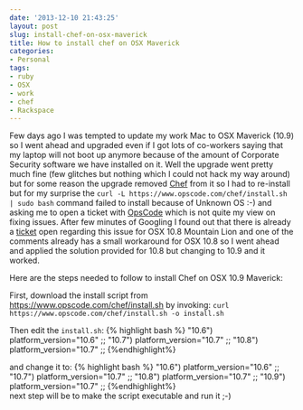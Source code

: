 ```yaml
---
date: '2013-12-10 21:43:25'
layout: post
slug: install-chef-on-osx-maverick
title: How to install chef on OSX Maverick
categories:
- Personal
tags:
- ruby
- OSX
- work
- chef
- Rackspace
---
```


  Few days ago I was tempted to update my work Mac to OSX Maverick (10.9) so I went ahead and upgraded even if I got lots of co-workers saying that my laptop will not boot up anymore because of the amount of Corporate Security software we have installed on it.
 Well the upgrade went pretty much fine (few glitches but nothing which I could not hack my way around) but for some reason the upgrade removed [Chef](http://www.getchef.com/chef/) from it so I had to re-install but for my surprise the `curl -L https://www.opscode.com/chef/install.sh | sudo bash` command failed to install because of Unknown OS :-)
and asking me to open a ticket with [OpsCode](http://tickets.opscode.com) which is not quite my view on fixing issues. After few minutes of Googling I found out that there is already a [ticket](https://tickets.opscode.com/browse/CHEF-3327) open regarding this issue for OSX 10.8 Mountain Lion and one of the comments already has a small workaround for OSX 10.8 so I went ahead and applied the solution provided for 10.8 but changing to 10.9 and it worked.

Here are the steps needed to follow to install Chef on OSX 10.9 Maverick:

First, download the install script from https://www.opscode.com/chef/install.sh by invoking: `curl https://www.opscode.com/chef/install.sh -o install.sh`

Then edit the `install.sh`:
{% highlight bash %}
"10.6") platform_version="10.6" ;;
"10.7") platform_version="10.7" ;;
"10.8") platform_version="10.7" ;;
{%endhighlight%}
    
and change it to:
{% highlight bash %}
"10.6") platform_version="10.6" ;;
"10.7") platform_version="10.7" ;;
"10.8") platform_version="10.7" ;;
"10.9") platform_version="10.7" ;;
{%endhighlight%}    
next step will be to make the script executable and run it ;-)

